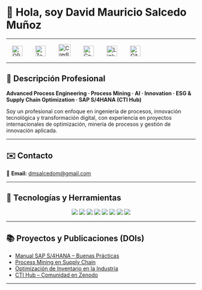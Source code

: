 # 👋 Hola, soy David Mauricio Salcedo Muñoz  

---


  <!-- ORCID -->
  <a href="https://orcid.org/0009-0004-8289-2432" target="_blank" style="margin: 0 15px; text-decoration:none;">
    <img src="https://cdn.simpleicons.org/orcid/A6CE39" alt="ORCID" width="28" height="28"/>
  </a>

  <!-- Zenodo -->
  <a href="https://zenodo.org/communities/sti-hub-ai-processmining-supplychain-esg/" target="_blank" style="margin: 0 15px; text-decoration:none;">
    <img src="https://cdn.simpleicons.org/zenodo/1682D4" alt="Zenodo" width="28" height="28"/>
  </a>

  <!-- Credly -->
  <a href="https://www.credly.com/users/dmsalcedom" target="_blank" style="margin: 0 15px; text-decoration:none;">
    <img src="https://cdn.simpleicons.org/credly/FF6B00" alt="Credly" width="32" height="32"/>
  </a>

  <!-- Coursera -->
  <a href="https://www.coursera.org/user/897e9a6b058fed73e715753d465de838" target="_blank" style="margin: 0 15px; text-decoration:none;">
    <img src="https://cdn.simpleicons.org/coursera/0056D2" alt="Coursera" width="28" height="28"/>
  </a>

  <!-- LinkedIn -->
  <a href="https://www.linkedin.com/in/dm-slcm06/" target="_blank" style="margin: 0 15px; text-decoration:none;">
    <img src="https://cdn-icons-png.flaticon.com/512/174/174857.png" alt="LinkedIn" width="28" height="28"/>
  </a>

  <!-- GitHub -->
  <a href="https://github.com/dmsalcedom" target="_blank" style="margin: 0 15px; text-decoration:none;">
    <img src="https://cdn.simpleicons.org/github/181717" alt="GitHub" width="28" height="28"/>
  </a>

</p>



---

## 🧾 Descripción Profesional  
**Advanced Process Engineering · Process Mining · AI · Innovation · ESG & Supply Chain Optimization · SAP S/4HANA (CTI Hub)**  

Soy un profesional con enfoque en ingeniería de procesos, innovación tecnológica y transformación digital, con experiencia en proyectos internacionales de optimización, minería de procesos y gestión de innovación aplicada.

---

## ✉️ Contacto  
📩 **Email:** dmsalcedom@gmail.com  

---

## 🚀 Tecnologías y Herramientas  

<p align="center">
  <img src="https://img.shields.io/badge/Python-3776AB?logo=python&logoColor=white" />
  <img src="https://img.shields.io/badge/MATLAB-orange?logo=mathworks&logoColor=white" />
  <img src="https://img.shields.io/badge/Celonis-2E74B5?logo=celonis&logoColor=white" />
  <img src="https://img.shields.io/badge/TensorFlow-FF6F00?logo=tensorflow&logoColor=white" />
  <img src="https://img.shields.io/badge/Docker-2496ED?logo=docker&logoColor=white" />
  <img src="https://img.shields.io/badge/Kubernetes-326CE5?logo=kubernetes&logoColor=white" />
  <img src="https://img.shields.io/badge/SAP-0FAAFF?logo=sap&logoColor=white" />
  <img src="https://img.shields.io/badge/Power%20BI-F2C811?logo=powerbi&logoColor=black" />
</p>

---

## 📚 Proyectos y Publicaciones (DOIs)
- [Manual SAP S/4HANA – Buenas Prácticas](https://doi.org/10.5281/zenodo.1234567)  
- [Process Mining en Supply Chain](https://doi.org/10.48550/arXiv.2401.00001)  
- [Optimización de Inventario en la Industria](https://doi.org/10.5281/zenodo.9876643)  
- [CTI Hub – Comunidad en Zenodo](https://zenodo.org/communities/sti-hub-ai-processmining-supplychain-esg/)  

---


